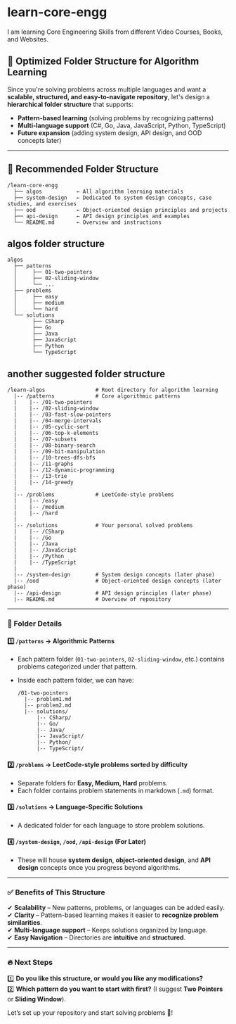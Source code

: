 # learn-core-engg

I am learning Core Engineering Skills from different Video Courses, Books, and Websites.

## **🚀 Optimized Folder Structure for Algorithm Learning**

Since you're solving problems across multiple languages and want a **scalable, structured, and easy-to-navigate repository**, let's design a **hierarchical folder structure** that supports:

- **Pattern-based learning** (solving problems by recognizing patterns)
- **Multi-language support** (C#, Go, Java, JavaScript, Python, TypeScript)
- **Future expansion** (adding system design, API design, and OOD concepts later)

---

## **📁 Recommended Folder Structure**

```text
/learn-core-engg
  ├── algos           ← All algorithm learning materials
  ├── system-design   ← Dedicated to system design concepts, case studies, and exercises
  ├── ood             ← Object-oriented design principles and projects
  ├── api-design      ← API design principles and examples
  └── README.md       ← Overview and instructions
```

## algos folder structure

```text
algos
  ├── patterns
  │     ├── 01-two-pointers
  │     ├── 02-sliding-window
  │     └── ...
  ├── problems
  │     ├── easy
  │     ├── medium
  │     └── hard
  └── solutions
        ├── CSharp
        ├── Go
        ├── Java
        ├── JavaScript
        ├── Python
        └── TypeScript
```

## another suggested folder structure

```text
/learn-algos                # Root directory for algorithm learning
  |-- /patterns             # Core algorithmic patterns
  |    |-- /01-two-pointers
  |    |-- /02-sliding-window
  |    |-- /03-fast-slow-pointers
  |    |-- /04-merge-intervals
  |    |-- /05-cyclic-sort
  |    |-- /06-top-k-elements
  |    |-- /07-subsets
  |    |-- /08-binary-search
  |    |-- /09-bit-manipulation
  |    |-- /10-trees-dfs-bfs
  |    |-- /11-graphs
  |    |-- /12-dynamic-programming
  |    |-- /13-trie
  |    |-- /14-greedy
  |
  |-- /problems             # LeetCode-style problems
  |    |-- /easy
  |    |-- /medium
  |    |-- /hard
  |
  |-- /solutions            # Your personal solved problems
  |    |-- /CSharp
  |    |-- /Go
  |    |-- /Java
  |    |-- /JavaScript
  |    |-- /Python
  |    |-- /TypeScript
  |
  |-- /system-design        # System design concepts (later phase)
  |-- /ood                  # Object-oriented design concepts (later phase)
  |-- /api-design           # API design principles (later phase)
  |-- README.md             # Overview of repository
```

---

### **📌 Folder Details**

#### **1️⃣ `/patterns` → Algorithmic Patterns**

- Each pattern folder (`01-two-pointers`, `02-sliding-window`, etc.) contains problems categorized under that pattern.
- Inside each pattern folder, we can have:

  ```text
  /01-two-pointers
    |-- problem1.md
    |-- problem2.md
    |-- solutions/
        |-- CSharp/
        |-- Go/
        |-- Java/
        |-- JavaScript/
        |-- Python/
        |-- TypeScript/
  ```

#### **2️⃣ `/problems` → LeetCode-style problems sorted by difficulty**

- Separate folders for **Easy, Medium, Hard** problems.
- Each folder contains problem statements in markdown (`.md`) format.

#### **3️⃣ `/solutions` → Language-Specific Solutions**

- A dedicated folder for each language to store problem solutions.

#### **4️⃣ `/system-design`, `/ood`, `/api-design` (For Later)**

- These will house **system design**, **object-oriented design**, and **API design** concepts once you progress beyond algorithms.

---

### **✅ Benefits of This Structure**

✔ **Scalability** – New patterns, problems, or languages can be added easily.  
✔ **Clarity** – Pattern-based learning makes it easier to **recognize problem similarities**.  
✔ **Multi-language support** – Keeps solutions organized by language.  
✔ **Easy Navigation** – Directories are **intuitive** and **structured**.

---

### **🔥 Next Steps**

1️⃣ **Do you like this structure, or would you like any modifications?**  
2️⃣ **Which pattern do you want to start with first?** (I suggest **Two Pointers** or **Sliding Window**).

Let’s set up your repository and start solving problems 🚀!
